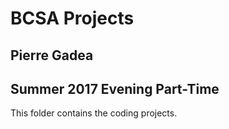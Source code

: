 # BCSA Projects #
## Pierre Gadea ##
## Summer 2017 Evening Part-Time ##

This folder contains the coding projects.
